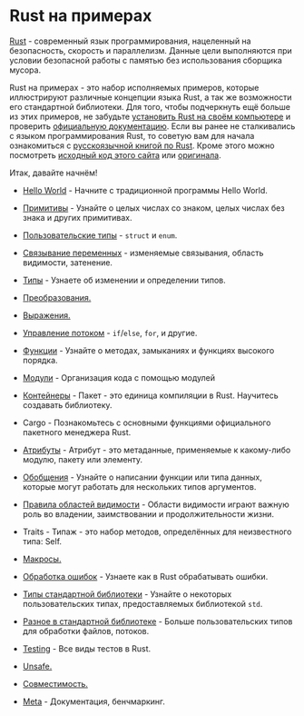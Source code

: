 # Rust на примерах

[Rust](https://www.rust-lang.org/) - современный язык программирования, нацеленный на безопасность,
скорость и параллелизм. Данные цели выполняются при условии безопасной работы с памятью
без использования сборщика мусора.

Rust на примерах - это набор исполняемых примеров, которые иллюстрируют различные
концепции языка Rust, а так же возможности его стандартной библиотеки.
Для того, чтобы подчеркнуть ещё больше из этих примеров,
не забудьте [установить Rust на своём компьютере](https://www.rust-lang.org/tools/install) и
проверить [официальную документацию](https://doc.rust-lang.org/std/). Если вы ранее не сталкивались с языком программирования Rust,
то советую вам для начала ознакомиться с [русскоязычной книгой по Rust](http://rustbook.ru/). Кроме этого можно посмотреть [исходный код этого сайта](https://github.com/ruRust/rust-by-example-ru)
или [оригинала](https://github.com/rust-lang/rust-by-example).

Итак, давайте начнём!

- [Hello World](hello.md) - Начните с традиционной программы Hello World.

- [Примитивы](primitives.md) - Узнайте о целых числах со знаком, целых числах без знака и других примитивах.

- [Пользовательские типы](custom_types.md) - `struct` и `enum`.

- [Связывание переменных](variable_bindings.md) - изменяемые связывания, область видимости, затенение.

- [Типы](types.md) - Узнаете об изменении и определении типов.

- [Преобразования.](conversion.md)

- [Выражения.](expression.md)

- [Управление потоком](flow_control.md) - `if`/`else`, `for`, и другие.

- [Функции](fn.md) - Узнайте о методах, замыканиях и функциях высокого порядка.

- [Модули](mod.md) - Организация кода с помощью модулей

- [Контейнеры](crates.md) - Пакет - это единица компиляции в Rust. Научитесь создавать библиотеку.

- Cargo - Познакомьтесь с основными функциями официального пакетного менеджера Rust.

- [Атрибуты](attribute.md) - Атрибут - это метаданные, применяемые к какому-либо модулю, пакету или элементу.

- [Обобщения](generics.md) - Узнайте о написании функции или типа данных, которые могут работать для нескольких типов аргументов.

- [Правила областей видимости](scope.md) - Области видимости играют важную роль во владении, заимствовании и продолжительности жизни.

- Traits - Типаж - это набор методов, определённых для неизвестного типа: Self.

- [Макросы.](macros.md)

- [Обработка ошибок](error.md) - Узнаете как в Rust обрабатывать ошибки.

- [Типы стандартной библиотеки](std.md) - Узнайте о некоторых пользовательских типах, предоставляемых библиотекой `std`.

- [Разное в стандартной библиотеке](std_misc.md) - Больше пользовательских типов для обработки файлов, потоков.

- [Testing](testing.md) - Все виды тестов в Rust.

- [Unsafe.](unsafe.md)

- [Совместимость.](compatibility.md)

- [Meta](meta.md) - Документация, бенчмаркинг.
